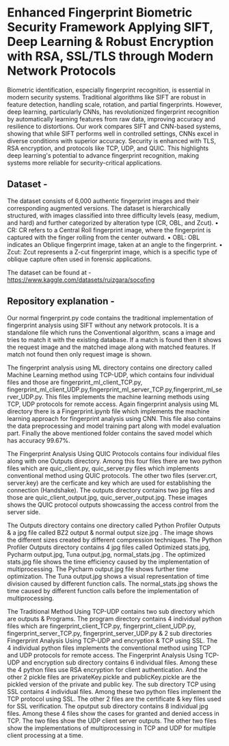 # Enhanced Fingerprint Biometric Security Framework Applying SIFT, Deep Learning & Robust Encryption with RSA, SSL/TLS through Modern Network Protocols 
Biometric identification, especially fingerprint recognition, is essential in modern security systems. Traditional algorithms like SIFT are robust in feature detection, handling scale, rotation, and partial fingerprints. However, deep learning, particularly CNNs, has revolutionized fingerprint recognition by automatically learning features from raw data, improving accuracy and resilience to distortions. Our work compares SIFT and CNN-based systems, showing that while SIFT performs well in controlled settings, CNNs excel in diverse conditions with superior accuracy. Security is enhanced with TLS, RSA encryption, and protocols like TCP, UDP, and QUIC. This highlights deep learning's potential to advance fingerprint recognition, making systems more reliable for security-critical applications.

## Dataset - 
The dataset consists of 6,000 authentic fingerprint images and their corresponding
augmented versions. The dataset is hierarchically structured, with images classified
into three difficulty levels (easy, medium, and hard) and further categorized by
alteration type (CR, OBL, and Zcut).
• CR: CR refers to a Central Roll fingerprint image, where the fingerprint is
captured with the finger rolling from the center outward.
• OBL: OBL indicates an Oblique fingerprint image, taken at an angle to the
fingerprint.
• Zcut: Zcut represents a Z-cut fingerprint image, which is a specific type of
oblique capture often used in forensic applications.

The dataset can be found at - https://www.kaggle.com/datasets/ruizgara/socofing

## Repository explanation -
Our normal fingerprint.py code contains the traditional implementation of fingerprint analysis using SIFT without any network protocols. It is a standalone file which runs the Conventional algorithm, scans a image and tries to match it with the existing database. If a match is found then it shows the request image and the matched image along with matched features. If match not found then only request image is shown.

The fingerprint analysis using ML directory contains one directory called Machine Learning method using TCP-UDP, which
contains four individual files and those are fingerprint_ml_client_TCP.py, fingerprint_ml_client_UDP.py,fingerprint_ml_server_TCP.py,fingerprint_ml_server_UDP.py. This files implements the machine learning methods using TCP, UDP protocols for remote access.
Again fingerprint analysis using ML directory there is a Fingerprint.ipynb file which implements the machine learning approach for fingerprint analysis using CNN. This file also contains the data preprocessing and model training part along with model evaluation part. 
Finally the above mentioned folder contains the saved model which has accuracy 99.67%. 

The Fingerprint Analysis Using QUIC Protocols contains four individual files along with one Outputs directory. Among this four files there are two python files which are quic_client.py, quic_server.py files which implements conventional method using QUIC protocols. The other two files (server.crt, server.key) are the cerficate and key which are used for establishing the connection (Handshake). The outputs directory contains two jpg files and those are quic_client_output.jpg, quic_server_output.jpg. These images shows the QUIC protocol outputs showcassing the access control from the server side.

The Outputs directory contains one directory called Python Profiler Outputs & a jpg file called BZ2 output & normal output size.jpg . The image shows the different sizes created by different compression techniques. The Python Profiler Outputs directory contains 4 jpg files called Optimized stats.jpg, Pycharm output.jpg, Tuna output.jpg, normal_stats.jpg . The optimized stats.jpg file shows the time efficiency caused by the implementation of multiprocessing. The Pycharm output.jpg file shows further time optimization. The Tuna output.jpg shows a visual representation of time division caused by different function calls. The normal_stats.jpg shows the time caused by different function calls before the implementation of multiprocessing.

The Traditional Method Using TCP-UDP contains two sub directory which are outputs & Programs.
The program directory contains 4 individual python files which are fingerprint_client_TCP.py, fingerprint_client_UDP.py, fingerprint_server_TCP.py, fingerprint_server_UDP.py & 2 sub directories Fingerprint Analysis Using TCP-UDP and encryption & TCP using SSL. The 4 individual python files implements the conventional method using TCP and UDP protocols for remote access. The Fingerprint Analysis Using TCP-UDP and encryption sub directory contains 6 individual files. Among these the 4 python files use RSA encryption for client authentication. And the other 2 pickle files are privateKey.pickle and publicKey.pickle are the pickled version of the private and public key. The sub directory TCP using SSL contains 4 individual files. Among these two python files implement the TCP protocol using SSL. The other 2 files are the certificate & key files used for SSL verification.
The oputput sub directory contains 8 individual jpg files. Among these 4 files show the cases for granted and denied access in TCP. The two files show the UDP client server outputs. The other two files show the implementations of multiprocessing in TCP and UDP for multiple client processing at a time. 
